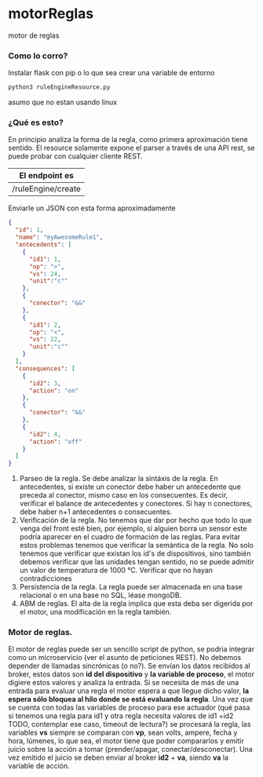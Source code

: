 # motorReglas
motor de reglas
### Como lo corro?
Instalar flask con pip o lo que sea
crear una variable de entorno
```bash
python3 ruleEngineResource.py
```
asumo que no estan usando linux
### ¿Qué es esto?
En principio analiza la forma de la regla, como primera aproximación tiene sentido. 
El resource solamente expone el parser a través de una API rest, se puede probar con cualquier cliente REST.

|El endpoint es|
|-----|
|/ruleEngine/create|

Enviarle un JSON con esta forma aproximadamente
```json
{
  "id": 1,
  "name": "myAwesomeRule1",
  "antecedents": [
    {
      "id1": 1,
      "op": ">",
      "vs": 24,
      "unit":"c°"
    },
    {
      "conector": "&&"
    },
    {
      "id1": 2,
      "op": "<",
      "vs": 22,
      "unit":"c°"
    }
  ],
  "consequences": [
    {
      "id2": 3,
      "action": "on"
    },
    {
      "conector": "&&"
    },
    {
      "id2": 4,
      "action": "off"
    }
  ]
}
```

1. Parseo de la regla.
Se debe analizar la sintáxis de la regla. En antecedentes, si existe un conector debe haber un antecedente que preceda al conector, mismo caso en los consecuentes. Es decir, verificar el balance de antecedentes y conectores. Si hay n conectores, debe haber n+1 antecedentes o consecuentes.
2. Verificación de la regla.
No tenemos que dar por hecho que todo lo que venga del front esté bien, por ejemplo, si alguien borra un sensor este podría aparecer en el cuadro de formación de las reglas. Para evitar estos problemas tenemos que verificar la semántica de la regla.
No solo tenemos que verificar que existan los id's de dispositivos, sino también debemos verificar que las unidades tengan sentido, no se puede admitir un valor de temperatura de 1000 °C. Verificar que no hayan contradicciones 
3. Persistencia de la regla.
La regla puede ser almacenada en una base relacional o en una base no SQL, léase mongoDB.
4. ABM de reglas.
El alta de la regla implica que esta deba ser digerida por el motor, una modificación en la regla también.

### Motor de reglas.
El motor de reglas puede ser un sencillo script de python, se podria integrar como un microservicio (ver el asunto de peticiones REST).
No debemos depender de llamadas sincrónicas (o no?). Se envían los datos recibidos al broker, estos datos son **id del dispositivo** y **la variable de proceso**, el motor digiere estos valores y analiza la entrada. Si se necesita de más de una entrada para evaluar una regla el motor espera a que llegue dicho valor, **la espera sólo bloquea al hilo donde se está evaluando la regla**. Una vez que se cuenta con todas las variables de proceso para ese actuador (qué pasa si tenemos una regla para id1 y otra regla necesita valores de id1 +id2 TODO, contemplar ese caso, timeout de lectura?) se procesará la regla, las variables **vs** siempre se comparan con **vp**, sean volts, ampere, fecha y hora, lúmenes, lo que sea, el motor tiene que poder compararlos y emitir juicio sobre la acción a tomar (prender/apagar, conectar/desconectar). 
Una vez emitido el juicio se deben enviar al broker **id2** + **va**, siendo **va** la variable de acción.
